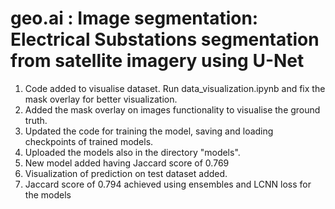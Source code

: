 # geo.ai : Image segmentation: Electrical Substations segmentation from satellite imagery using U-Net

1. Code added to visualise dataset. Run data_visualization.ipynb and fix the mask overlay for better visualization.
2. Added the mask overlay on images functionality to visualise the ground truth.	
3. Updated the code for training the model, saving and loading checkpoints of trained models.
4. Uploaded the models also in the directory "models".
5. New model added having Jaccard score of 0.769
6. Visualization of prediction on test dataset added.
7. Jaccard score of 0.794 achieved using ensembles and LCNN loss for the models
